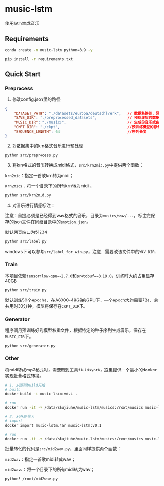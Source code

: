 # music-lstm

使用lstm生成音乐

## Requirements

```bash
conda create -n music-lstm python=3.9 -y

pip install -r requirements.txt
```

## Quick Start

### Preprocess

1. 修改config.json里的路径

```json
{
    "DATASET_PATH": "./datasets/europa/deutschl/erk",   // 数据集路径，预处理时会遍历每一个子文件
    "SAVE_DIR": "./preprocessed_datasets",              // 预处理后的数据存放文件夹
    "MUSIC_DIR": "./musics",                            // 生成的音乐或由krn格式转化成的音乐路径
    "CKPT_DIR": "./ckpt",                               //预训练模型的存储路径
    "SEQUENCE_LENGTH": 64                               //序列长度
}
```

2. 对数据集中的krn格式音乐进行预处理

```bash
python src/preprocess.py
```

3. 将krn格式的音乐转换成midi格式，`src/krn2mid.py`中提供两个函数：

`krn2mid`：指定一首歌krn转为midi；

`krn2mids`：将一个目录下的所有krn转为midi；

```bash
python src/krn2mid.py
```

4. 对音乐进行情感标注：

注意：前提必须是已经得到wav格式的音乐，目录为`musics/wav/...`，标注完保存的json文件在同级目录中的`emotion.json`。

默认网页端口为51234

```bash
python src/label.py
```

windows下可以参考`src/label_for_win.py`，注意，需要改该文件中的`WAV_DIR`.

### Train

本项目依赖`tensorflow-gpu==2.7.0`和`protobuf==3.19.0`，训练时大约占用显存40GB

```bash
python src/train.py
```

默认训练50个epochs，在A6000-48GB的GPU下，一个epoch大约需要72s，总共用时30分钟，模型将保存在`CKPT_DIR`下。

### Generator

程序调用预训练好的模型权重文件，根据特定的种子序列生成音乐，保存在`MUSIC_DIR`下。

```bash
python src/generator.py
```

### Other

将midi转成mp3格式时，需要用到工具`fluidsynth`，这里提供一个最小的docker实现批量格式转换。

```bash
# 1. 从源码build开始
# build
docker build -t music-lstm:v0.1 .

# run
docker run -it -v /data/shujiuhe/music-lstm/musics:/root/musics music-lstm:v0.1

# 2. 从外部导入
# import
docker import music-lstm.tar music-lstm:v0.1

# run
docker run -it -v /data/shujiuhe/music-lstm/musics:/root/musics music-lstm:v0.1
```

批量转化的代码是`src/mid2wav.py`，里面同样提供两个函数：

`mid2wav`：指定一首歌midi转成wav；

`mid2wavs`：将一个目录下的所有midi转为wav；

```bash
python3 /root/mid2wav.py
```
